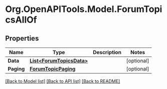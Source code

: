 # Org.OpenAPITools.Model.ForumTopicsAllOf

## Properties

Name | Type | Description | Notes
------------ | ------------- | ------------- | -------------
**Data** | [**List&lt;ForumTopicsData&gt;**](ForumTopicsData.md) |  | [optional] 
**Paging** | [**ForumTopicPaging**](ForumTopicPaging.md) |  | [optional] 

[[Back to Model list]](../README.md#documentation-for-models) [[Back to API list]](../README.md#documentation-for-api-endpoints) [[Back to README]](../README.md)

